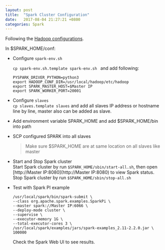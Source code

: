 ```yaml
---
layout: post
title:  "Spark Cluster Configuration"
date:   2017-08-04 21:27:21 +0800
categories: Spark
---
```


Following the [Hadoop configurations](https://zhaojunlucky.github.io/2017/08/04/Hadoop-Cluster-Configuration.html).
 
In $SPARK_HOME/conf:

* Configure `spark-env.sh` <br>   

  ```cp spark-env.sh.template spark-env.sh ``` and add following:  
  ```
  PYSPARK_DRIVER_PYTHON=python3
  export HADOOP_CONF_DIR=/usr/local/hadoop/etc/hadoop
  export SPARK_MASTER_HOST=$Master IP
  export SPARK_WORKER_PORT=20001
  ```
* Configure `slaves`   
  `cp slaves.template slaves` and add all slaves IP address or hostname line by line, master also can be added as slave.
* Add environment variable SPARK_HOME and add $SPARK_HOME/bin into path
* SCP configured SPARK into all slaves
  > Make sure $SPARK_HOME are at same location on all slaves like master

* Start and Stop Spark cluster  
  Start Spark cluster by run
  `$SPARK_HOME/sbin/start-all.sh`, then open [http://Master IP:8080](http://Master IP:8080) to view Spark status.  
  Stop Spark cluster by run `$SPARK_HOME/sbin/stop-all.sh`

* Test with Spark PI example  
  ```
  /usr/local/spark/bin/spark-submit \
  --class org.apache.spark.examples.SparkPi \
  --master spark://Master IP:6066 \
  --deploy-mode cluster \
  --supervise \
  --executor-memory 1G \
  --total-executor-cores 3 \
  /usr/local/spark/examples/jars/spark-examples_2.11-2.2.0.jar \
  100000
  ```
  Check the Spark Web UI to see results.
